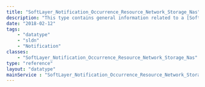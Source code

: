 ```yaml
---
title: "SoftLayer_Notification_Occurrence_Resource_Network_Storage_Nas"
description: "This type contains general information related to a [SoftLayer_Network_Storage_Nas](reference/datatypes/SoftLayer_Network_Storage_Nas) resource that is impacted by a [SoftLayer_Notification_Occurrence_Event](reference/datatypes/SoftLayer_Notification_Occurrence_Event). "
date: "2018-02-12"
tags:
    - "datatype"
    - "sldn"
    - "Notification"
classes:
    - "SoftLayer_Notification_Occurrence_Resource_Network_Storage_Nas"
type: "reference"
layout: "datatype"
mainService : "SoftLayer_Notification_Occurrence_Resource_Network_Storage_Nas"
---
```

